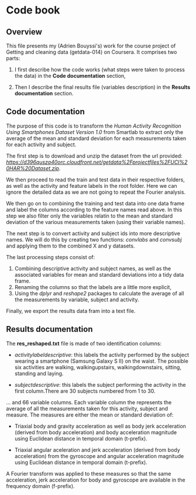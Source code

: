 # Code book

## Overview

This file presents my (Adrien Bouyssi's) work for the course project of Getting and cleaning data (getdata-014) on Coursera.
It comprises two parts:

1. I first describe how the code works (what steps were taken to process the data) in the **Code documentation** section,

2. Then I describe the final results file (variables description) in the **Results documentation** section.

## Code documentation

The purpose of this code is to transform the *Human Activity Recognition Using Smartphones Dataset Version 1.0* from Smartlab to extract only the average of the mean and standard deviation for each measurements taken for each activity and subject.

The first step is to download and unzip the dataset from the url provided: *https://d396qusza40orc.cloudfront.net/getdata%2Fprojectfiles%2FUCI%20HAR%20Dataset.zip*.

We then proceed to read the train and test data in their respective folders, as well as the activity and feature labels in the root folder. Here we can ignore the detailed data as we are not going to repeat the Fourier analysis.

We then go on to combining the training and test data into one data frame and label the columns according to the feature names read above. In this step we also filter only the variables relatin to the mean and standard deviation of the various measurements taken (using their variable names).

The next step is to convert activity and subject ids into more descriptive names. We will do this by creating two functions: *convlabs* and *convsubj* and applying them to the combined X and y datasets.

The last processing steps consist of:

1. Combining descriptive activity and subject names, as well as the associated variables for mean and standard deviations into a tidy data frame.
2. Renaming the columns so that the labels are a little more explicit,
3. Using the _dplyr_ and _reshape2_ packages to calculate the average of all the measurements by variable, subject and activity.

Finally, we export the results data fram into a text file.


## Results documentation

The __res_reshaped.txt__ file is made of two identification columns:

- _activitylabeldescriptive_: this labels the activity performed by the subject wearing a smartphone (Samsung Galaxy S II) on the waist. The possible six activities  are walking, walkingupstairs, walkingdownstairs, sitting, standing and laying.

- _subjectdescriptive_: this labels the subject performing the activity in the first column.There are 30 subjects numbered from 1 to 30.

... and 66 variable columns. Each variable column the represents the average of all the measurements taken for this activity, subject and measure. The measures are either the mean or standard deviation of:

- Triaxial body and gravity acceleration as well as body jerk acceleration (derived from body acceleration) and body acceleration magnitude using Euclidean distance in temporal domain (t-prefix).

- Triaxial angular aceleration and jerk acceleration (derived from body acceleration) from the gyroscope and angular acceleration magnitude using Euclidean distance in temporal domain (t-prefix).

A Fourier transform was applied to these measures so that the same acceleration, jerk acceleration for body and gyroscope are available in the frequency domain (f-prefix).
